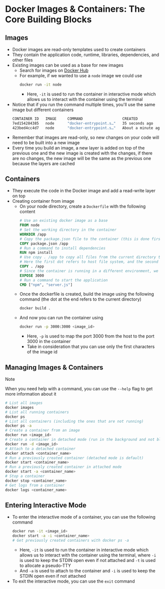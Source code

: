 # Docker Images & Containers: The Core Building Blocks

## Images

- Docker images are read-only templates used to create containers
- They contain the application code, runtime, libraries, dependencies, and other files
- Existing images can be used as a base for new images
  - Search for images on [Docker Hub](https://hub.docker.com/)
  - For example, if we wanted to use a `node` image we could use
    ```bash
    docker run -it node
    ```
    - Here, `-it` is used to run the container in interactive mode which allows us to interact with the container using the terminal
- Notice that if you run the command multiple times, you'll use the same image but different containers
  ```bash
  CONTAINER ID   IMAGE     COMMAND                  CREATED              STATUS                      PORTS     NAMES
  7ed154284385   node      "docker-entrypoint.s…"   35 seconds ago       Exited (0) 16 seconds ago             gracious_moser
  423bed4cc4d7   node      "docker-entrypoint.s…"   About a minute ago   Exited (0) 37 seconds ago             pedantic_noyce
  ```
- Remember that images are read-only, so new changes on your code will need to be built into a new image
- Every time you build an image, a new layer is added on top of the previous one and the new image is created with the changes, if there are no changes, the new image will be the same as the previous one because the layers are cached

## Containers

- They execute the code in the Docker image and add a read-write layer on top
- Creating container from image
  - On your node directory, create a `Dockerfile` with the following content
    ```Dockerfile
    # Use an existing docker image as a base
    FROM node
    # Set the working directory in the container
    WORKDIR /app
    # Copy the package.json file to the container (this is done first to take advantage of the cache)
    COPY package.json /app
    # Run a command to install dependencies
    RUN npm install
    # Use copy . /app to copy all files from the current directory to the container except for the Dockerfile
    # Here the first dot refers to host file system, and the second dot or route (/app in this case) refers to the image/container file system
    COPY . /app
    # Since the container is running in a different environment, we need to expose a port to access the application (this is mostly an informative command since it just tells the user that the container will use this port, but it does not actually open the port)
    EXPOSE 3000
    # Run a command to start the application
    CMD ["npm", "server.js"]
    ```
  - Once the dockerfile is created, build the image using the following command (the dot at the end refers to the current directory)
    ```bash
    docker build .
    ```
  - And now you can run the container using
    ```bash
    docker run -p 3000:3000 <image_id>
    ```
    - Here, `-p` is used to map the port 3000 from the host to the port 3000 in the container
    - Take in consideration that you can use only the first characters of the image id

## Managing Images & Containers

> [!NOTE]
> When you need help with a command, you can use the `--help` flag to get more information about it

```bash
# List all images
docker images
# List all running containers
docker ps
# List all containers (including the ones that are not running)
docker ps -a
# Create a container from an image
docker run <image_id>
# Create a container in detached mode (run in the background and not block the terminal)
docker run -d <image_id>
# Attach to a detached container
docker attach <container_name>
# Run a previously created container (detached mode is default)
docker start <container_name>
# Run a previously created container in attached mode
docker start -a <container_name>
# Stop a container
docker stop <container_name>
# Get logs from a container
docker logs <container_name>
```

## Entering Interactive Mode

- To enter the interactive mode of a container, you can use the following command
  ```bash
  docker run -it <image_id>
  docker start -a -i <container_name>
  # Get previously created containers with docker ps -a
  ```
  - Here, `-it` is used to run the container in interactive mode which allows us to interact with the container using the terminal, where `-i` is used to keep the STDIN open even if not attached and `-t` is used to allocate a pseudo-TTY
  - And `-a` is used to attach to the container and `-i` is used to keep the STDIN open even if not attached
- To exit the interactive mode, you can use the `exit` command
